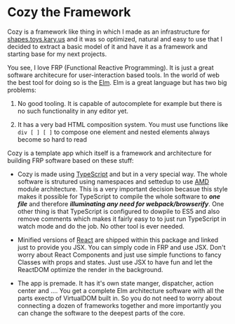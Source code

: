 
# Cozy the Framework

Cozy is a framework like thing in which I made as an infrastructure for [shapes.toys.kary.us](shapes.toys.kary.us) and it was so optimized, natural and easy to use that I decided to extract a basic model of it and have it as a framework and starting base for my next projects.

You see, I love FRP (Functional Reactive Programming). It is just a great software architecure for user-interaction based tools. In the world of web the best tool for doing so is the [Elm](http://elm-lang.org/). Elm is a great language but has two big problems:

1. No good tooling. It is capable of autocomplete for example but there is no such functionality in any editor yet.

2. It has a very bad HTML composition system. You must use functions like `div [ ] [ ]` to compose one element and nested elements always become so hard to read

Cozy is a template app which itself is a framework and architecture for building FRP software based on these stuff:

- Cozy is made using [TypeScript](http://www.typescriptlang.org/) and but in a very special way. The whole software is strutured using namespaces and settedup to use [AMD](https://en.wikipedia.org/wiki/Asynchronous_module_definition) module architecture. This is a very important decision becasue this style makes it possible for TypeScript to compile the whole software to ___one file___ and therefore ___illuminating any need for webpack/browserify___. One other thing is that TypeScript is configured to dowpile to ES5 and also remove comments which makes it fairly easy to to just run TypeScript in watch mode and do the job. No other tool is ever needed.

- Minified versions of [React](https://reactjs.org/) are shipped within this package and linked just to provide you JSX. You can simply code in FRP and use JSX. Don't worry about React Components and just use simple functions to fancy Classes with props and states. Just use JSX to have fun and let the ReactDOM optimize the render in the background.

- The app is premade. It has it's own state manger, dispatcher, action center and .... You get a complete Elm architecture software with all the parts exectp of VirtualDOM built in. So you do not need to worry about connecting a dozen of frameworks together and more importantly you can change the software to the deepest parts of the core.